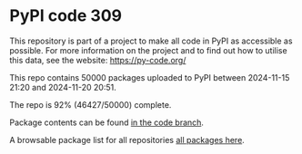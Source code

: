 # PyPI code 309

This repository is part of a project to make all code in PyPI as accessible as possible. For more information 
on the project and to find out how to utilise this data, see the website: https://py-code.org/

This repo contains 50000 packages uploaded to PyPI between 
2024-11-15 21:20 and 2024-11-20 20:51.

The repo is 92% (46427/50000) complete.

Package contents can be found [in the code branch](https://github.com/pypi-data/pypi-mirror-309/tree/code/packages).

A browsable package list for all repositories [all packages here](https://py-code.org/repositories/pypi-mirror-309).



